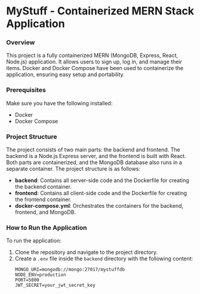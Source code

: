 # MyStuff - Containerized MERN Stack Application

### Overview

This project is a fully containerized MERN (MongoDB, Express, React, Node.js) application. It allows users to sign up, log in, and manage their items. Docker and Docker Compose have been used to containerize the application, ensuring easy setup and portability.

### Prerequisites

Make sure you have the following installed:

- Docker
- Docker Compose

### Project Structure

The project consists of two main parts: the backend and frontend. The backend is a Node.js Express server, and the frontend is built with React. Both parts are containerized, and the MongoDB database also runs in a separate container. The project structure is as follows:

- **backend**: Contains all server-side code and the Dockerfile for creating the backend container.
- **frontend**: Contains all client-side code and the Dockerfile for creating the frontend container.
- **docker-compose.yml**: Orchestrates the containers for the backend, frontend, and MongoDB.

### How to Run the Application

To run the application:

1. Clone the repository and navigate to the project directory.
2. Create a `.env` file inside the `backend` directory with the following content:
   ```env
   MONGO_URI=mongodb://mongo:27017/mystuffdb
   NODE_ENV=production
   PORT=5000
   JWT_SECRET=your_jwt_secret_key
